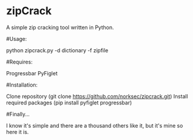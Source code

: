 # zipCrack

A simple zip cracking tool written in Python.

#Usage:

python zipcrack.py -d dictionary -f zipfile

#Requires:

Progressbar
PyFiglet

#Installation:

Clone repository (git clone https://github.com/norksec/zipcrack.git)
Install required packages (pip install pyfiglet progressbar)

#Finally...

I know it's simple and there are a thousand others like it, but it's mine so here it is.

